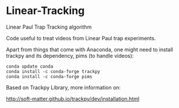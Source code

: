 # Linear-Tracking

Linear Paul Trap Tracking algorithm

Code useful to treat videos from Linear Paul trap experiments.

Apart from things that come with Anaconda, one might need to install trackpy and its dependency, pims (to handle videos):

    conda update conda
    conda install -c conda-forge trackpy
    conda install -c conda-forge pims

Based on Trackpy Library, more information on:

http://soft-matter.github.io/trackpy/dev/installation.html
